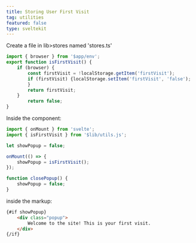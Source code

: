 ```yaml
---
title: Storing User First Visit
tag: utilities
featured: false
type: sveltekit
---
```


Create a file in lib>stores named 'stores.ts'

```js
import { browser } from '$app/env';
export function isFirstVisit() {
	if (browser) {
		const firstVisit = !localStorage.getItem('firstVisit');
		if (firstVisit) {localStorage.setItem('firstVisit', 'false');
		}	
		return firstVisit;
	}
		return false;
}
```

Inside the component:

```js
import { onMount } from 'svelte';
import { isFirstVisit } from '$lib/utils.js';

let showPopup = false;

onMount(() => {
	showPopup = isFirstVisit();
});

function closePopup() {
	showPopup = false;
}
```

inside the markup:

```html
{#if showPopup}
	<div class="popup">
		Welcome to the site! This is your first visit.
	</div>
{/if}
```
